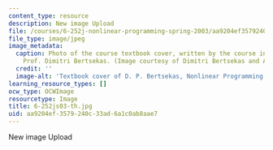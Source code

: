```yaml
---
content_type: resource
description: New image Upload
file: /courses/6-252j-nonlinear-programming-spring-2003/aa9204ef3579240c33ad6a1c0ab8aae7_6-252js03-th.jpg
file_type: image/jpeg
image_metadata:
  caption: Photo of the course textbook cover, written by the course instruction,
    Prof. Dimitri Bertsekas. (Image courtesy of Dimitri Bertsekas and Athena Scientific.)
  credit: ''
  image-alt: 'Textbook cover of D. P. Bertsekas, Nonlinear Programming: 2nd Edition.'
learning_resource_types: []
ocw_type: OCWImage
resourcetype: Image
title: 6-252js03-th.jpg
uid: aa9204ef-3579-240c-33ad-6a1c0ab8aae7
---
```

New image Upload

